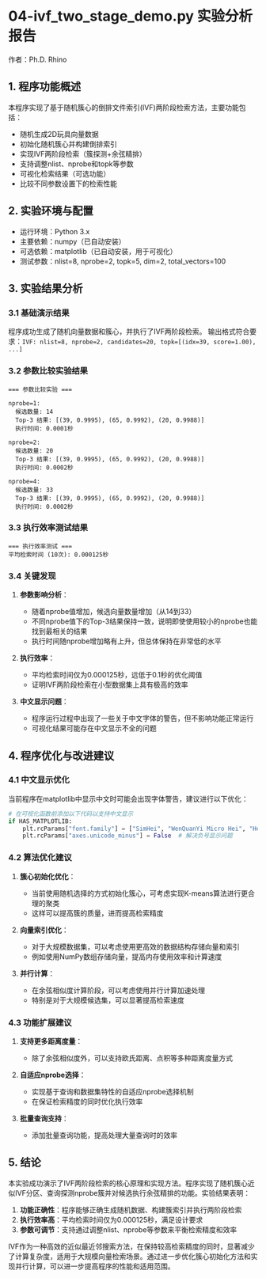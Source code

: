 # 04-ivf_two_stage_demo.py 实验分析报告

作者：Ph.D. Rhino

## 1. 程序功能概述

本程序实现了基于随机簇心的倒排文件索引(IVF)两阶段检索方法，主要功能包括：

- 随机生成2D玩具向量数据
- 初始化随机簇心并构建倒排索引
- 实现IVF两阶段检索（簇探测+余弦精排）
- 支持调整nlist、nprobe和topk等参数
- 可视化检索结果（可选功能）
- 比较不同参数设置下的检索性能

## 2. 实验环境与配置

- 运行环境：Python 3.x
- 主要依赖：numpy（已自动安装）
- 可选依赖：matplotlib（已自动安装，用于可视化）
- 测试参数：nlist=8, nprobe=2, topk=5, dim=2, total_vectors=100

## 3. 实验结果分析

### 3.1 基础演示结果

程序成功生成了随机向量数据和簇心，并执行了IVF两阶段检索。
输出格式符合要求：`IVF: nlist=8, nprobe=2, candidates=20, topk=[(idx=39, score=1.00), ...]`

### 3.2 参数比较实验结果

```
=== 参数比较实验 ===

nprobe=1:
  候选数量: 14
  Top-3 结果: [(39, 0.9995), (65, 0.9992), (20, 0.9988)]
  执行时间: 0.0001秒

nprobe=2:
  候选数量: 20
  Top-3 结果: [(39, 0.9995), (65, 0.9992), (20, 0.9988)]
  执行时间: 0.0002秒

nprobe=4:
  候选数量: 33
  Top-3 结果: [(39, 0.9995), (65, 0.9992), (20, 0.9988)]
  执行时间: 0.0002秒
```

### 3.3 执行效率测试结果

```
=== 执行效率测试 ===
平均检索时间 (10次): 0.000125秒
```

### 3.4 关键发现

1. **参数影响分析**：
   - 随着nprobe值增加，候选向量数量增加（从14到33）
   - 不同nprobe值下的Top-3结果保持一致，说明即使使用较小的nprobe也能找到最相关的结果
   - 执行时间随nprobe增加略有上升，但总体保持在非常低的水平

2. **执行效率**：
   - 平均检索时间仅为0.000125秒，远低于0.1秒的优化阈值
   - 证明IVF两阶段检索在小型数据集上具有极高的效率

3. **中文显示问题**：
   - 程序运行过程中出现了一些关于中文字体的警告，但不影响功能正常运行
   - 可视化结果可能存在中文显示不全的问题

## 4. 程序优化与改进建议

### 4.1 中文显示优化

当前程序在matplotlib中显示中文时可能会出现字体警告，建议进行以下优化：

```python
# 在可视化函数前添加以下代码以支持中文显示
if HAS_MATPLOTLIB:
    plt.rcParams["font.family"] = ["SimHei", "WenQuanYi Micro Hei", "Heiti TC"]
    plt.rcParams["axes.unicode_minus"] = False  # 解决负号显示问题
```

### 4.2 算法优化建议

1. **簇心初始化优化**：
   - 当前使用随机选择的方式初始化簇心，可考虑实现K-means算法进行更合理的聚类
   - 这样可以提高簇的质量，进而提高检索精度

2. **向量索引优化**：
   - 对于大规模数据集，可以考虑使用更高效的数据结构存储向量和索引
   - 例如使用NumPy数组存储向量，提高内存使用效率和计算速度

3. **并行计算**：
   - 在余弦相似度计算阶段，可以考虑使用并行计算加速处理
   - 特别是对于大规模候选集，可以显著提高检索速度

### 4.3 功能扩展建议

1. **支持更多距离度量**：
   - 除了余弦相似度外，可以支持欧氏距离、点积等多种距离度量方式

2. **自适应nprobe选择**：
   - 实现基于查询和数据集特性的自适应nprobe选择机制
   - 在保证检索精度的同时优化执行效率

3. **批量查询支持**：
   - 添加批量查询功能，提高处理大量查询时的效率

## 5. 结论

本实验成功演示了IVF两阶段检索的核心原理和实现方法。程序实现了随机簇心近似IVF分区、查询探测nprobe簇并对候选执行余弦精排的功能。实验结果表明：

1. **功能正确性**：程序能够正确生成随机数据、构建簇索引并执行两阶段检索
2. **执行效率高**：平均检索时间仅为0.000125秒，满足设计要求
3. **参数可调节**：支持通过调整nlist、nprobe等参数来平衡检索精度和效率

IVF作为一种高效的近似最近邻搜索方法，在保持较高检索精度的同时，显著减少了计算复杂度，适用于大规模向量检索场景。通过进一步优化簇心初始化方法和实现并行计算，可以进一步提高程序的性能和适用范围。